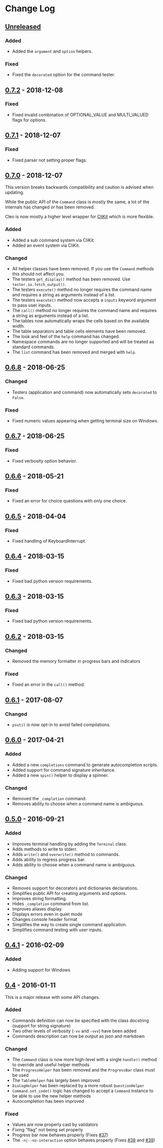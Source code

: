 # Change Log

## [Unreleased]

### Added

- Added the `argument` and `option` helpers.

### Fixed

- Fixed the `decorated` option for the command tester.


## [0.7.2] - 2018-12-08

### Fixed

- Fixed invalid combination of OPTIONAL_VALUE and MULTI_VALUED flags for options.


## [0.7.1] - 2018-12-07

### Fixed

- Fixed parser not setting proper flags.


## [0.7.0] - 2018-12-07

This version breaks backwards compatibility and caution is advised when updating.

While the public API of the `Command` class is mostly the same, a lot of the internals has changed
or has been removed.

Cleo is now mostly a higher level wrapper for [CliKit](https://github.com/sdispater/clikit) which is
more flexible.

### Added

- Added a sub command system via CliKit.
- Added an event system via CliKit.

### Changed

- All helper classes have been removed. If you use the `Command` methods this should not affect you.
- The testers `get_display()` method has been removed. Use `tester.io.fetch_output()`.
- The testers `execute()` method no longer requires the command name and requires a string as arguments instead of a list.
- The testers `execute()` method now accepts a `inputs` keyword argument to pass user inputs.
- The `call()` method no longer requires the command name and requires a string as arguments instead of a list.
- The tables now automatically wraps the cells based on the available width.
- The table separators and table cells elements have been removed.
- The look and feel of the `help` command has changed.
- Namespace commands are no longer supported and will be treated as standard commands.
- The `list` command has been removed and merged with `help`.


## [0.6.8] - 2018-06-25

### Changed

- Testers (application and command) now automatically sets `decorated` to `False`.

### Fixed

- Fixed numeric values appearing when getting terminal size on Windows.


## [0.6.7] - 2018-06-25

### Fixed

- Fixed verbosity option behavior.


## [0.6.6] - 2018-05-21

### Fixed

- Fixed an error for choice questions with only one choice.


## [0.6.5] - 2018-04-04

### Fixed

- Fixed handling of KeyboardInterrupt.


## [0.6.4] - 2018-03-15

### Fixed

- Fixed bad python version requirements.


## [0.6.3] - 2018-03-15

### Fixed

- Fixed bad python version requirements.


## [0.6.2] - 2018-03-15

### Changed

- Removed the memory formatter in progress bars and indicators

### Fixed

- Fixed an error in the `call()` method.


## [0.6.1] - 2017-08-07

### Changed

- `psutil` is now opt-in to avoid failed compilations.


## [0.6.0] - 2017-04-21

### Added

- Added a new `completions` command to generate autocompletion scripts.
- Added support for command signature inheritance.
- Added a new `spin()` helper to display a spinner.

### Changed

- Removed the `_completion` command.
- Removes ability to choose when a command name is ambiguous.


## [0.5.0] - 2016-09-21

### Added

- Improves terminal handling by adding the `Terminal` class.
- Adds methods to write to stderr.
- Adds `write()` and `overwrite()` method to commands.
- Adds ability to regress progress bar.
- Adds ability to choose when a command name is ambiguous.

### Changed

- Removes support for decorators and dictionaries declarations.
- Simplifies public API for creating arguments and options.
- Improves string formatting.
- Hides `_completion` command from list.
- Improves aliases display.
- Displays errors even in quiet mode
- Changes console header format
- Simplifies the way to create single command application.
- Simplifies command testing with user inputs.


## [0.4.1] - 2016-02-09

### Added

- Adding support for Windows


## [0.4] - 2016-01-11

This is a major release with some API changes.

### Added

- Commands definition can now be specified with the class docstring (support for string signature)
- Two other levels of verbosity (`-vv` and `-vvv`) have been added
- Commands description can now be output as json and markdown

### Changed

- The `Command` class is now more high-level with a single `handle()` method to override and useful helper methods
- The ``ProgressHelper`` has been removed and the ``ProgressBar`` class must be used
- The `TableHelper` has largely been improved
- `DialogHelper` has been replaced by a more robust `QuestionHelper`
- `Command.set_code()` logic has changed to accept a `Command` instance to be able to use the new helper methods
- Autocompletion has been improved

### Fixed

- Values are now properly cast by validators
- Fixing "flag" not being set properly
- Progress bar now behaves properly (Fixes [#37](https://github.com/sdispater/cleo/issues/37))
- The `-n|--no-interaction` option behaves properly (Fixes [#38](https://github.com/sdispater/cleo/issues/39) and [#39](https://github.com/sdispater/cleo/issues/39))



[Unreleased]: https://github.com/sdispater/cleo/compare/0.7.2...master
[0.7.2]: https://github.com/sdispater/cleo/releases/tag/0.7.2
[0.7.1]: https://github.com/sdispater/cleo/releases/tag/0.7.1
[0.7.0]: https://github.com/sdispater/cleo/releases/tag/0.7.0
[0.6.8]: https://github.com/sdispater/cleo/releases/tag/0.6.8
[0.6.7]: https://github.com/sdispater/cleo/releases/tag/0.6.7
[0.6.6]: https://github.com/sdispater/cleo/releases/tag/0.6.6
[0.6.5]: https://github.com/sdispater/cleo/releases/tag/0.6.5
[0.6.4]: https://github.com/sdispater/cleo/releases/tag/0.6.4
[0.6.3]: https://github.com/sdispater/cleo/releases/tag/0.6.3
[0.6.2]: https://github.com/sdispater/cleo/releases/tag/0.6.2
[0.6.1]: https://github.com/sdispater/cleo/releases/tag/0.6.1
[0.6.0]: https://github.com/sdispater/cleo/releases/tag/0.6.0
[0.5.0]: https://github.com/sdispater/cleo/releases/tag/0.5.0
[0.4.1]: https://github.com/sdispater/cleo/releases/tag/0.4.1
[0.4]: https://github.com/sdispater/cleo/releases/tag/0.4
